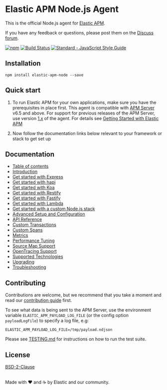 # Elastic APM Node.js Agent

This is the official Node.js agent for [Elastic APM](https://www.elastic.co/solutions/apm).

If you have any feedback or questions,
please post them on the [Discuss forum](https://discuss.elastic.co/c/apm).

[![npm](https://img.shields.io/npm/v/elastic-apm-node.svg)](https://www.npmjs.com/package/elastic-apm-node)
[![Build Status](https://apm-ci.elastic.co/buildStatus/icon?job=apm-agent-nodejs%2Fapm-agent-nodejs-mbp%2F3.x)](https://apm-ci.elastic.co/job/apm-agent-nodejs/job/apm-agent-nodejs-mbp/job/3.x/)
[![Standard - JavaScript Style Guide](https://img.shields.io/badge/code%20style-standard-brightgreen.svg?style=flat)](https://github.com/standard/standard)

## Installation

```
npm install elastic-apm-node --save
```

## Quick start

1. To run Elastic APM for your own applications,
   make sure you have the prerequisites in place first.
   This agent is compatible with [APM Server](https://github.com/elastic/apm-server) v6.5 and above.
   For support for previous releases of the APM Server,
   use version [1.x](https://github.com/elastic/apm-agent-nodejs/tree/1.x) of the agent.
   For details see [Getting Started with Elastic APM](https://www.elastic.co/guide/en/apm/get-started)

1. Now follow the documentation links below relevant to your framework or stack to get set up

## Documentation

- [Table of contents](https://www.elastic.co/guide/en/apm/agent/nodejs)
- [Introduction](https://www.elastic.co/guide/en/apm/agent/nodejs/current/intro.html)
- [Get started with Express](https://www.elastic.co/guide/en/apm/agent/nodejs/current/express.html)
- [Get started with hapi](https://www.elastic.co/guide/en/apm/agent/nodejs/current/hapi.html)
- [Get started with Koa](https://www.elastic.co/guide/en/apm/agent/nodejs/current/koa.html)
- [Get started with Restify](https://www.elastic.co/guide/en/apm/agent/nodejs/current/restify.html)
- [Get started with Fastify](https://www.elastic.co/guide/en/apm/agent/nodejs/current/fastify.html)
- [Get started with Lambda](https://www.elastic.co/guide/en/apm/agent/nodejs/current/lambda.html)
- [Get started with a custom Node.js stack](https://www.elastic.co/guide/en/apm/agent/nodejs/current/custom-stack.html)
- [Advanced Setup and Configuration](https://www.elastic.co/guide/en/apm/agent/nodejs/current/advanced-setup.html)
- [API Reference](https://www.elastic.co/guide/en/apm/agent/nodejs/current/api.html)
- [Custom Transactions](https://www.elastic.co/guide/en/apm/agent/nodejs/current/custom-transactions.html)
- [Custom Spans](https://www.elastic.co/guide/en/apm/agent/nodejs/current/custom-spans.html)
- [Metrics](https://www.elastic.co/guide/en/apm/agent/nodejs/current/metrics.html)
- [Performance Tuning](https://www.elastic.co/guide/en/apm/agent/nodejs/current/performance-tuning.html)
- [Source Map Support](https://www.elastic.co/guide/en/apm/agent/nodejs/current/source-maps.html)
- [OpenTracing Support](https://www.elastic.co/guide/en/apm/agent/nodejs/current/opentracing.html)
- [Supported Technologies](https://www.elastic.co/guide/en/apm/agent/nodejs/current/supported-technologies.html)
- [Upgrading](https://www.elastic.co/guide/en/apm/agent/nodejs/current/upgrading.html)
- [Troubleshooting](https://www.elastic.co/guide/en/apm/agent/nodejs/current/troubleshooting.html)

## Contributing

Contributions are welcome,
but we recommend that you take a moment and read our [contribution guide](CONTRIBUTING.md) first.

To see what data is being sent to the APM Server,
use the environment variable `ELASTIC_APM_PAYLOAD_LOG_FILE` (or the config option `payloadLogFile`) to specify a log file,
e.g:

```
ELASTIC_APM_PAYLOAD_LOG_FILE=/tmp/payload.ndjson
```

Please see [TESTING.md](TESTING.md) for instructions on how to run the test suite.

## License

[BSD-2-Clause](LICENSE)

<br>Made with ♥️ and ☕️ by Elastic and our community.
